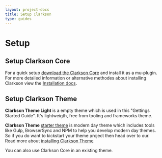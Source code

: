 ```yaml
---
layout: project-docs
title: Setup Clarkson
type: guides
---
```

# Setup

## Setup Clarkson Core

For a quick setup <a href="//wp-clarkson.com/builds/zip/clarkson-core.zip">download the Clarkson Core</a> and install it as a mu-plugin. For more detailed information or alternative methodes about installing Clarkson view the [Installation docs](http://wp-clarkson.com/core/docs/index.html).

## Setup Clarkson Theme

**Clarkson Theme Light** is a empty theme which is used in this "Gettings Started Guide". It's lightweigth, free from tooling and frameworks theme.

**Clarkson Theme** [starter theme](https://github.com/level-level/Clarkson-Theme) is modern day theme which includes tools like  Gulp, BrowserSync and NPM to help you develop modern day themes. So if you do want to kickstart your theme project then head over to our. Read more about [installing Clarkson Theme](/theme/docs/installation.html)

You can also use Clarkson Core in an existing theme.

<!-- 

To do:

Pass variable to include of template

Custom call to Twig / Clarkson Render
Transform WP_Query or get_posts to Clarkson WordPress Objects
Twig concatinate (dynamic twig include ) - https://timber.github.io/docs/guides/cookbook-twig/
Twig template caching
Menus
Internationalization - https://timber.github.io/docs/guides/internationalization/
 -->